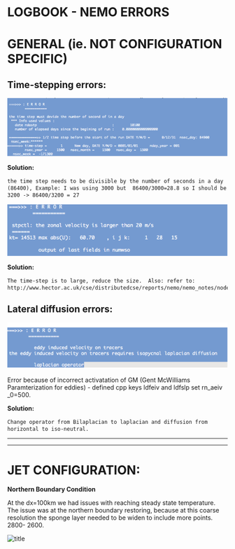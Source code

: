 LOGBOOK - NEMO ERRORS 
=================================================================================================================
GENERAL (ie. NOT CONFIGURATION SPECIFIC)
========================================
Time-stepping errors:
------------------------------------------------------------------------------------------------------------------

![time_stepp_err](timesteperror1.png?raw=true)

**Solution:**  

    the time step needs to be divisible by the number of seconds in a day (86400), Example: I was using 3000 but  86400/3000=28.8 so I should be 3200 -> 86400/3200 = 27

![title](timesteperror2.png?raw=true)

**Solution:**

    The time-step is to large, reduce the size.  Also: refer to: http://www.hector.ac.uk/cse/distributedcse/reports/nemo/nemo_notes/node46.html


Lateral diffusion errors:
-------------------------------------------------------------------------------------------------------------------

![title](latdiffuseerror.png?raw=true)

Error because of incorrect activatation of GM (Gent McWilliams Paramterization for eddies) - defined cpp keys ldfeiv and ldfslp set rn_aeiv _0=500.

**Solution:**

    Change operator from Bilaplacian to laplacian and diffusion from horizontal to iso-neutral.

-----------------------------------------------------------------------------------------------------

-----------------------------------------------------------------------------------------------------
 JET CONFIGURATION:
========================
 
 **Northern Boundary Condition**
 
 At the dx=100km we had issues with reaching steady state temperature. The issue was at the  northern boundary restoring, because at this coarse resolution the sponge layer needed to be widen to include more points. 2800- 2600.
 
 ![title](NBrestoringerror.png?raw=true)
 ~~~~~~~~~~~~~~~~~~~~~~~~~~~~~~~~~~~~~~~~~~~~~~~~


